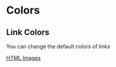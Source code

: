 

<h1>Colors</h1>

<h2>Link Colors</h2>


<p>You can change the default colors of links</p>

<a href="html_images.asp" target="_blank">HTML Images</a> 



